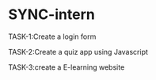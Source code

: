 # SYNC-intern

TASK-1:Create a login form

TASK-2:Create a quiz app using Javascript

TASK-3:create a E-learning website
